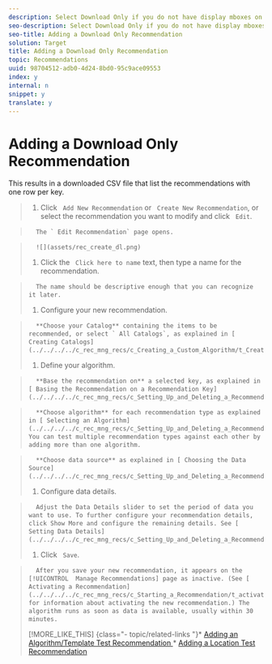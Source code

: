```yaml
---
description: Select Download Only if you do not have display mboxes on your site and you want to run a recommendation and download the results or export them using the Recommendations API.
seo-description: Select Download Only if you do not have display mboxes on your site and you want to run a recommendation and download the results or export them using the Recommendations API.
seo-title: Adding a Download Only Recommendation
solution: Target
title: Adding a Download Only Recommendation
topic: Recommendations
uuid: 98704512-adb0-4d24-8bd0-95c9ace09553
index: y
internal: n
snippet: y
translate: y
---
```


# Adding a Download Only Recommendation

This results in a downloaded CSV file that list the recommendations with one row per key. 

>1. Click ` Add New Recommendation` or ` Create New Recommendation`, or select the recommendation you want to modify and click ` Edit`.

>       The ` Edit Recommendation` page opens. 

>       ![](assets/rec_create_dl.png) 
>1. Click the ` Click here to name` text, then type a name for the recommendation.

>       The name should be descriptive enough that you can recognize it later. 
>1. Configure your new recommendation.

>       **Choose your Catalog** containing the items to be recommended, or select ` All Catalogs`, as explained in [ Creating Catalogs](../../../../c_rec_mng_recs/c_Creating_a_Custom_Algorithm/t_Creating_Catalogs.md#task_CF595BC2426140E08F7948E43E3C8F81). 
>1. Define your algorithm.

>       **Base the recommendation on** a selected key, as explained in [ Basing the Recommendation on a Recommendation Key](../../../../c_rec_mng_recs/c_Setting_Up_and_Deleting_a_Recommendation/t_create_edit_recs/t_rec_key_recs.md#task_2B0ED54AFBF64C56916B6E1F4DC0DC3B). 

>       **Choose algorithm** for each recommendation type as explained in [ Selecting an Algorithm](../../../../c_rec_mng_recs/c_Setting_Up_and_Deleting_a_Recommendation/t_create_edit_recs/t_algo_select_recs.md#task_2203616ABBE342B6ADAB08F278D794FA). You can test multiple recommendation types against each other by adding more than one algorithm. 

>       **Choose data source** as explained in [ Choosing the Data Source](../../../../c_rec_mng_recs/c_Setting_Up_and_Deleting_a_Recommendation/t_create_edit_recs/t_data_source_recs.md#task_4EC990FBF374465EA6B7FCA8A5A12786). 
>1. Configure data details.

>       Adjust the Data Details slider to set the period of data you want to use. To further configure your recommendation details, click Show More and configure the remaining details. See [ Setting Data Details](../../../../c_rec_mng_recs/c_Setting_Up_and_Deleting_a_Recommendation/t_create_edit_recs/t_Setting_Data_Details.md#task_28DB20F968B1451481D8E51BAF947079). 
>1. Click ` Save`.

>       After you save your new recommendation, it appears on the [!UICONTROL  Manage Recommendations] page as inactive. (See [ Activating a Recommendation](../../../../c_rec_mng_recs/c_Starting_a_Recommendation/t_activate_recs.md#task_B0A6D22AA72E405DBEC81D22B12477DF) for information about activating the new recommendation.) The algorithm runs as soon as data is available, usually within 30 minutes. 
>[!MORE_LIKE_THIS] {class="- topic/related-links "}* [ Adding an Algorithm/Template Test Recommendation ](t_Adding_a_Algorithm_Template_Test_Recommendation.md#task_CAEFB750020C4A618ED2C059DBAF07C0)* [ Adding a Location Test Recommendation ](t_Adding_a_Location_Test_Recommendation.md#task_3CB225C3A7EA44D2BB5D02631AF74EB5)